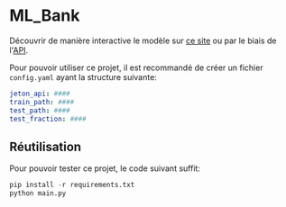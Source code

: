 # ML_Bank 


Découvrir de manière interactive le modèle sur [ce site](https://ensae-reproductibilite.github.io/application-correction/)
ou par le biais de l'[API](https://titanic.kub.sspcloud.fr/docs).

Pour pouvoir utiliser ce projet, il 
est recommandé de créer un fichier `config.yaml`
ayant la structure suivante:

```yaml
jeton_api: ####
train_path: ####
test_path: ####
test_fraction: ####
```

## Réutilisation

Pour pouvoir tester ce projet, le code suivant
suffit:

```python
pip install -r requirements.txt
python main.py
```
